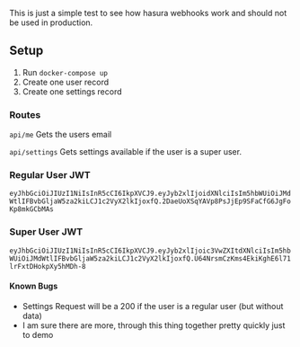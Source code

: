 This is just a simple test to see how hasura webhooks work and should not be used 
in production.

## Setup
1. Run ```docker-compose up```
2. Create one user record 
3. Create one settings record

### Routes
```api/me```
Gets the users email

```api/settings```
Gets settings available if the user is a super user.

### Regular User JWT 
 
```eyJhbGciOiJIUzI1NiIsInR5cCI6IkpXVCJ9.eyJyb2xlIjoidXNlciIsIm5hbWUiOiJMdWtlIFBvbGljaW5za2kiLCJ1c2VyX2lkIjoxfQ.2DaeUoXSqYAVp8PsJjEp9SFaCfG6JgFoKp8mkGCbMAs```

### Super User JWT

```eyJhbGciOiJIUzI1NiIsInR5cCI6IkpXVCJ9.eyJyb2xlIjoic3VwZXItdXNlciIsIm5hbWUiOiJMdWtlIFBvbGljaW5za2kiLCJ1c2VyX2lkIjoxfQ.U64NrsmCzKms4EkiKghE6l71lrFxtDHokpXy5hMDh-8```

#### Known Bugs
* Settings Request will be a 200 if the user is a regular user (but without data)
* I am sure there are more, through this thing together pretty quickly just to demo